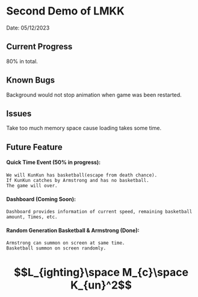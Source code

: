 # Second Demo of LMKK
  Date: 05/12/2023

## Current Progress
  80% in total.

## Known Bugs
  Background would not stop animation when game was been restarted.

## Issues
  Take too much memory space cause loading takes some time.

## Future Feature
  #### Quick Time Event (50% in progress): 
    We will KunKun has basketball(escape from death chance).
    If KunKun catches by Armstrong and has no basketball.
    The game will over.
  #### Dashboard (Coming Soon):
    Dashboard provides information of current speed, remaining basketball amount, Times, etc.
  #### Random Generation Basketball & Armstrong (Done):
    Armstrong can summon on screen at same time.
    Basketball summon on screen randomly.

# $$L_{ighting}\space M_{c}\space K_{un}^2$$


